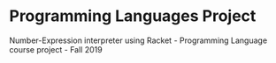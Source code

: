 # Programming Languages Project
Number-Expression interpreter using Racket - Programming Language course project - Fall 2019
